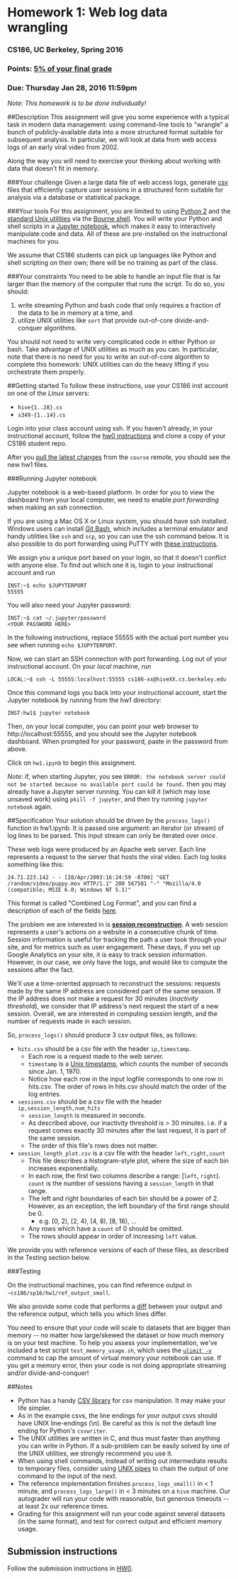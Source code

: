 # Homework 1: Web log data wrangling
### CS186, UC Berkeley, Spring 2016
### Points: [5% of your final grade](https://sites.google.com/site/cs186spring2016/home/basic-information)
### Due: Thursday Jan 28, 2016 11:59pm

*Note: This homework is to be done individually!*

##Description
This assignment will give you some experience with a typical task in modern data management:
using command-line tools to "wrangle" a bunch of publicly-available data into a more structured
format suitable for subsequent analysis.  In particular, we will
look at data from web access logs of an early viral video from 2002.

Along the way you will need to exercise your thinking about working with data that doesn't fit in memory.

###Your challenge
Given a large data file of web access logs, generate [csv](http://en.wikipedia.org/wiki/Comma-separated_values) files
that efficiently capture user sessions in a structured form suitable for analysis via a database
or statistical package.

###Your tools
For this assignment, you are limited to using [Python 2](https://www.python.org/) and the [standard Unix utilities](http://en.wikipedia.org/wiki/List_of_Unix_utilities) via the [Bourne shell](https://en.wikipedia.org/wiki/Bourne_shell). You will write your Python and shell scripts in a [Jupyter notebook](http://jupyter.org/), which makes it easy to interactively manipulate code and data. All of these are pre-installed on the instructional machines for you.

We assume that CS186 students can pick up languages like Python and shell scripting on their own; there will be no training as part of the class.

###Your constraints
You need to be able to handle an input file that is far larger than the memory of the computer that runs the script.  To do so, you should:

1. write streaming Python and bash code that only requires a fraction of the data to be in memory at a time, and
2. utilize UNIX utilities like `sort` that provide out-of-core divide-and-conquer algorithms.

You should not need to write very complicated code in either Python or bash.  Take advantage of UNIX utilities as much as you can.  In particular, note that there is no need for you to write an out-of-core algorithm to complete this homework: UNIX utilities can do the heavy lifting if you orchestrate them properly.

##Getting started
To follow these instructions, use your CS186 inst account on one of the *Linux* servers:

* `hive{1..28}.cs`
* `s349-{1..14}.cs`

Login into your class account using ssh. If you haven't already, in your instructional account, follow the [hw0 instructions](https://github.com/berkeley-cs186/course/tree/master/hw0) and clone a copy of your CS186 student repo.

After you [pull the latest changes](https://github.com/berkeley-cs186/course/tree/master/hw0#receiving-new-assignments-and-assignment-updates) from the `course` remote, you should see the new hw1 files.

###Running Jupyter notebook

Jupyter notebook is a web-based platform. In order for you to view the dashboard from your local computer, we need to enable *port forwarding* when making an ssh connection.

If you are using a Mac OS X or Linux system, you should have ssh installed. Windows users can install [Git Bash](https://git-for-windows.github.io/), which includes a terminal emulator and handy utilities like `ssh` and `scp`, so you can use the ssh command below. It is also possible to do port forwarding using PuTTY with [these instructions](http://howto.ccs.neu.edu/howto/windows/ssh-port-tunneling-with-putty/).

We assign you a unique port based on your login, so that it doesn't conflict with anyone else. To find out which one it is, login to your instructional account and run

    INST:~$ echo $JUPYTERPORT
    55555

You will also need your Jupyter password:

    INST:~$ cat ~/.jupyter/password
    <YOUR PASSWORD HERE>

In the following instructions, replace 55555 with the actual port number you see when running `echo $JUPYTERPORT`.

Now, we can start an SSH connection with port forwarding. Log out of your instructional account. On your _local_ machine, run

    LOCAL:~$ ssh -L 55555:localhost:55555 cs186-xx@hiveXX.cs.berkeley.edu

Once this command logs you back into your instructional account, start the Jupyter notebook by running from the hw1 directory:

    INST:hw1$ jupyter notebook

Then, on your local computer, you can point your web browser to http://localhost:55555, and you should see the Jupyter notebook dashboard. When prompted for your password, paste in the password from above.

Click on `hw1.ipynb` to begin this assignment.

*Note*: if, when starting Jupyter, you see `ERROR: the notebook server could not be started because no available port could be found.` then you may already have a Jupyter server running. You can kill it (which may lose unsaved work) using `pkill -f jupyter`, and then try running `jupyter notebook` again.

##Specification
Your solution should be driven by the `process_logs()` function in hw1.ipynb. It is passed one argument: an iterator (or stream) of log lines to be parsed. This input stream can only be iterated over *once*.

These web logs were produced by an Apache web server. Each line represents a request to the server that hosts the viral video. Each log looks something like this:

    24.71.223.142 - - [28/Apr/2003:16:24:59 -0700] "GET /random/video/puppy.mov HTTP/1.1" 200 567581 "-" "Mozilla/4.0 (compatible; MSIE 6.0; Windows NT 5.1)"

This format is called "Combined Log Format", and you can find a description of each of the fields [here](https://httpd.apache.org/docs/1.3/logs.html#common).

The problem we are interested in is **[session reconstruction](https://en.wikipedia.org/wiki/Session_(web_analytics)#Session_reconstruction)**. A web session represents a user's actions on a website in a consecutive chunk of time. Session information is useful for tracking the path a user took through your site, and for metrics such as user engagement. These days, if you set up Google Analytics on your site, it is easy to track session information. However, in our case, we only have the logs, and would like to compute the sessions after the fact.

We'll use a time-oriented approach to reconstruct the sessions: requests made by the same IP address are considered part of the same session. If the IP address does not make a request for 30 minutes (*inactivity threshold*), we consider that IP address's next request the start of a new session. Overall, we are interested in computing session length, and the number of requests made in each session.

So, `process_logs()` should produce 3 csv output files, as follows:

* `hits.csv` should be a csv file with the header `ip,timestamp`.
    * Each row is a request made to the web server.
    * `timestamp` is a [Unix timestamp](https://en.wikipedia.org/wiki/Unix_time), which counts the number of seconds since Jan. 1, 1970.
    * Notice how each row in the input logfile corresponds to one row in hits.csv. The order of rows in hits.csv should match the order of the log entries.
* `sessions.csv` should be a csv file with the header `ip,session_length,num_hits`
    * `session_length` is measured in seconds.
    * As described above, our inactivity threshold is > 30 minutes. i.e. if a request comes exactly 30 minutes after the last request, it is part of the same session.
    * The order of this file's rows does not matter.
* `session_length_plot.csv` is a csv file with the header `left,right,count`
    * This file describes a histogram-style plot, where the size of each bin increases exponentially.
    * In each row, the first two columns describe a range: [`left`, `right`). `count` is the number of sessions having a `session_length` in that range.
    * The left and right boundaries of each bin should be a power of 2. However, as an exception, the left boundary of the first range should be 0.
        * e.g. [0, 2), [2, 4), [4, 8), [8, 16), ...
    * Any rows which have a `count` of 0 should be omitted.
    * The rows should appear in order of increasing `left` value.

We provide you with reference versions of each of these files, as described in the Testing section below.

###Testing

On the instructional machines, you can find reference output in `~cs186/sp16/hw1/ref_output_small`.

We also provide some code that performs a [diff](https://en.wikipedia.org/wiki/Diff_utility) between your output and the reference output, which tells you which lines differ.

You need to ensure that your code will scale to datasets that are bigger than memory -- no matter how large/skewed the dataset or how much memory is on your test machine.  To help you assess your implementation, we've included a test script `test_memory_usage.sh`, which uses the [`ulimit -v`](http://ss64.com/bash/ulimit.html) command to cap the amount of virtual memory your notebook can use.  If you get a memory error, then your code is not doing appropriate streaming and/or divide-and-conquer!

##Notes
* Python has a handy [CSV library](https://docs.python.org/2/library/csv.html) for csv manipulation.  It may make your life simpler.
* As in the example csvs, the line endings for your output csvs should have UNIX line-endings (\\n). Be careful as this is not the default line ending for Python's `csvwriter`.
* The UNIX utilities are written in C, and thus must faster than anything you can write in Python. If a sub-problem can be easily solved by one of the UNIX utilities, we strongly recommend you use it.
* When using shell commands, instead of writing out intermediate results to temporary files, consider using [UNIX pipes](http://en.wikipedia.org/wiki/Pipeline_(Unix)) to chain the output of one command to the input of the next.
* The reference implementation finishes `process_logs_small()` in < 1 minute, and `process_logs_large()` in < 3 minutes on a `hive` machine. Our autograder will run your code with reasonable, but generous timeouts -- at least 2x our reference times.
* Grading for this assignment will run your code against several datasets (in the same format), and test for correct output and efficient memory usage.

## Submission instructions
Follow the submission instructions in [HW0](https://github.com/berkeley-cs186/course/tree/master/hw0).
